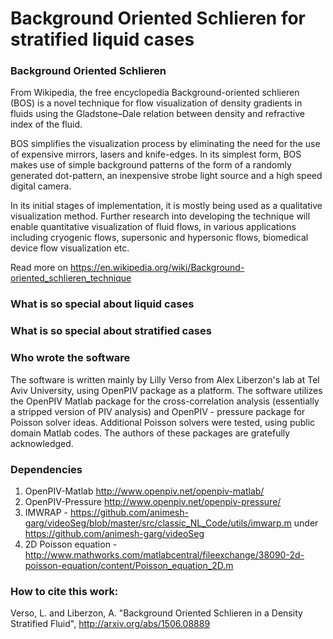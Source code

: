 # Background Oriented Schlieren for stratified liquid cases


### Background Oriented Schlieren

From Wikipedia, the free encyclopedia
Background-oriented schlieren (BOS) is a novel technique for flow visualization of density gradients in fluids using the Gladstone–Dale relation between density and refractive index of the fluid.

BOS simplifies the visualization process by eliminating the need for the use of expensive mirrors, lasers and knife-edges. In its simplest form, BOS makes use of simple background patterns of the form of a randomly generated dot-pattern, an inexpensive strobe light source and a high speed digital camera.

In its initial stages of implementation, it is mostly being used as a qualitative visualization method. Further research into developing the technique will enable quantitative visualization of fluid flows, in various applications including cryogenic flows, supersonic and hypersonic flows, biomedical device flow visualization etc.

Read more on <https://en.wikipedia.org/wiki/Background-oriented_schlieren_technique>


### What is so special about liquid cases 



### What is so special about stratified cases


### Who wrote the software

The software is written mainly by Lilly Verso from Alex Liberzon's lab at Tel Aviv University, using 
OpenPIV package as a platform. The software utilizes the OpenPIV Matlab package for the cross-correlation analysis 
(essentially a stripped version of PIV analysis) and OpenPIV - pressure package for Poisson solver ideas. Additional 
Poisson solvers were tested, using public domain Matlab codes. The authors of these packages are gratefully acknowledged.

### Dependencies

1. OpenPIV-Matlab http://www.openpiv.net/openpiv-matlab/
2. OpenPIV-Pressure http://www.openpiv.net/openpiv-pressure/
3. IMWRAP - <https://github.com/animesh-garg/videoSeg/blob/master/src/classic_NL_Code/utils/imwarp.m>  under <https://github.com/animesh-garg/videoSeg> 
4. 2D Poisson equation - <http://www.mathworks.com/matlabcentral/fileexchange/38090-2d-poisson-equation/content/Poisson_equation_2D.m>


### How to cite this work: 

Verso, L. and Liberzon, A. "Background Oriented Schlieren in a Density Stratified Fluid", <http://arxiv.org/abs/1506.08889>
